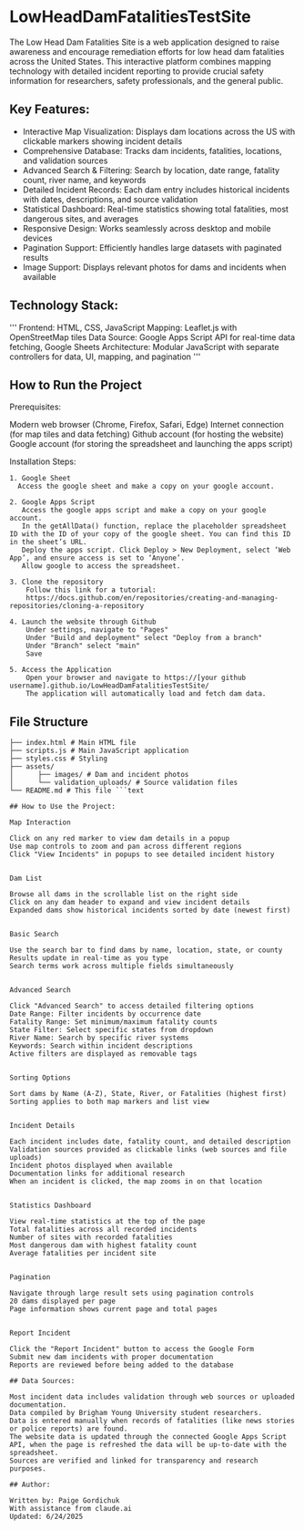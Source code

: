 # LowHeadDamFatalitiesTestSite

The Low Head Dam Fatalities Site is a web application designed to raise awareness and encourage remediation efforts for low head dam fatalities across the United States. This interactive platform combines mapping technology with detailed incident reporting to provide crucial safety information for researchers, safety professionals, and the general public.

## Key Features:
  - Interactive Map Visualization: Displays dam locations across the US with clickable markers showing incident details
  - Comprehensive Database: Tracks dam incidents, fatalities, locations, and validation sources
  - Advanced Search & Filtering: Search by location, date range, fatality count, river name, and keywords
  - Detailed Incident Records: Each dam entry includes historical incidents with dates, descriptions, and source validation
  - Statistical Dashboard: Real-time statistics showing total fatalities, most dangerous sites, and averages
  - Responsive Design: Works seamlessly across desktop and mobile devices
  - Pagination Support: Efficiently handles large datasets with paginated results
  - Image Support: Displays relevant photos for dams and incidents when available

## Technology Stack:
'''
  Frontend: HTML, CSS, JavaScript
  Mapping: Leaflet.js with OpenStreetMap tiles
  Data Source: Google Apps Script API for real-time data fetching, Google Sheets
  Architecture: Modular JavaScript with separate controllers for data, UI, mapping, and pagination '''

## How to Run the Project
  
  Prerequisites:
  
  Modern web browser (Chrome, Firefox, Safari, Edge)
  Internet connection (for map tiles and data fetching)
  Github account (for hosting the website)
  Google account (for storing the spreadsheet and launching the apps script)
  
  Installation Steps:
  
    1. Google Sheet
      Access the google sheet and make a copy on your google account.
      
    2. Google Apps Script
       Access the google apps script and make a copy on your google account.
       In the getAllData() function, replace the placeholder spreadsheet ID with the ID of your copy of the google sheet. You can find this ID in the sheet’s URL.
       Deploy the apps script. Click Deploy > New Deployment, select ‘Web App’, and ensure access is set to ‘Anyone’. 
       Allow google to access the spreadsheet.
       
    3. Clone the repository
        Follow this link for a tutorial:
        https://docs.github.com/en/repositories/creating-and-managing-repositories/cloning-a-repository
        
    4. Launch the website through Github
        Under settings, navigate to "Pages"
        Under "Build and deployment" select "Deploy from a branch"
        Under "Branch" select "main"
        Save
        
    5. Access the Application
        Open your browser and navigate to https://[your github username].github.io/LowHeadDamFatalitiesTestSite/
        The application will automatically load and fetch dam data.


## File Structure 
```text LowHeadDamFatalitiesTestSite/ 
├── index.html # Main HTML file
├── scripts.js # Main JavaScript application
├── styles.css # Styling
├── assets/
│      ├── images/ # Dam and incident photos
│      └── validation_uploads/ # Source validation files
└── README.md # This file ```text

## How to Use the Project:

Map Interaction

Click on any red marker to view dam details in a popup
Use map controls to zoom and pan across different regions
Click "View Incidents" in popups to see detailed incident history


Dam List

Browse all dams in the scrollable list on the right side
Click on any dam header to expand and view incident details
Expanded dams show historical incidents sorted by date (newest first)


Basic Search

Use the search bar to find dams by name, location, state, or county
Results update in real-time as you type
Search terms work across multiple fields simultaneously


Advanced Search

Click "Advanced Search" to access detailed filtering options
Date Range: Filter incidents by occurrence date
Fatality Range: Set minimum/maximum fatality counts
State Filter: Select specific states from dropdown
River Name: Search by specific river systems
Keywords: Search within incident descriptions
Active filters are displayed as removable tags


Sorting Options

Sort dams by Name (A-Z), State, River, or Fatalities (highest first)
Sorting applies to both map markers and list view


Incident Details

Each incident includes date, fatality count, and detailed description
Validation sources provided as clickable links (web sources and file uploads)
Incident photos displayed when available
Documentation links for additional research
When an incident is clicked, the map zooms in on that location


Statistics Dashboard

View real-time statistics at the top of the page
Total fatalities across all recorded incidents
Number of sites with recorded fatalities
Most dangerous dam with highest fatality count
Average fatalities per incident site


Pagination

Navigate through large result sets using pagination controls
20 dams displayed per page
Page information shows current page and total pages


Report Incident

Click the "Report Incident" button to access the Google Form
Submit new dam incidents with proper documentation
Reports are reviewed before being added to the database

## Data Sources:

Most incident data includes validation through web sources or uploaded documentation.
Data compiled by Brigham Young University student researchers.
Data is entered manually when records of fatalities (like news stories or police reports) are found.
The website data is updated through the connected Google Apps Script API, when the page is refreshed the data will be up-to-date with the spreadsheet.
Sources are verified and linked for transparency and research purposes.

## Author:

Written by: Paige Gordichuk
With assistance from claude.ai
Updated: 6/24/2025
